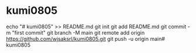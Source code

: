 # kumi0805
echo "# kumi0805" >> README.md
git init
git add README.md
git commit -m "first commit"
git branch -M main
git remote add origin https://github.com/wjsaksrl/kumi0805.git
git push -u origin main# kumi0805
